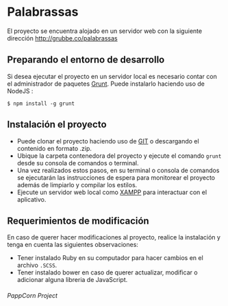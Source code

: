 # Palabrassas

El proyecto se encuentra alojado en un servidor web con la siguiente dirección http://grubbe.co/palabrassas

<h2>Preparando el entorno de desarrollo</h2>

Si desea ejecutar el proyecto en un servidor local es necesario contar con el administrador de paquetes <a href="http://gruntjs.com/">Grunt</a>. Puede instalarlo haciendo uso de NodeJS :

<pre>
<code>$ npm install -g grunt</code>
</pre>

<h2>Instalación el proyecto</h2>

<ul>
<li>Puede clonar el proyecto haciendo uso de <a href="https://git-scm.com/">GIT</a> o descargando el contenido en formato .zip.</li>
<li>Ubique la carpeta contenedora del proyecto y ejecute el comando <code>grunt</code> desde su consola de comandos o terminal.</li>
<li>Una vez realizados estos pasos, en su terminal o consola de comandos se ejecutarán las instrucciones de espera para monitorear el proyecto además de limpiarlo y compilar los estilos.</li>
<li>Ejecute un servidor web local como <a href="https://www.apachefriends.org/es/index.html">XAMPP</a> para interactuar con el aplicativo.</li>
</ul>

<h2>Requerimientos de modificación</h2>

En caso de querer hacer modificaciones al proyecto, realice la instalación y tenga en cuenta las siguientes observaciones:

<ul>
<li>Tener instalado Ruby en su computador para hacer cambios en el archivo <code>.SCSS</code>.</li>
<li>Tener instalado bower en caso de querer actualizar, modificar o adicionar alguna libreria de JavaScript.</li>
</ul>


<h6>PappCorn Project</h6>
